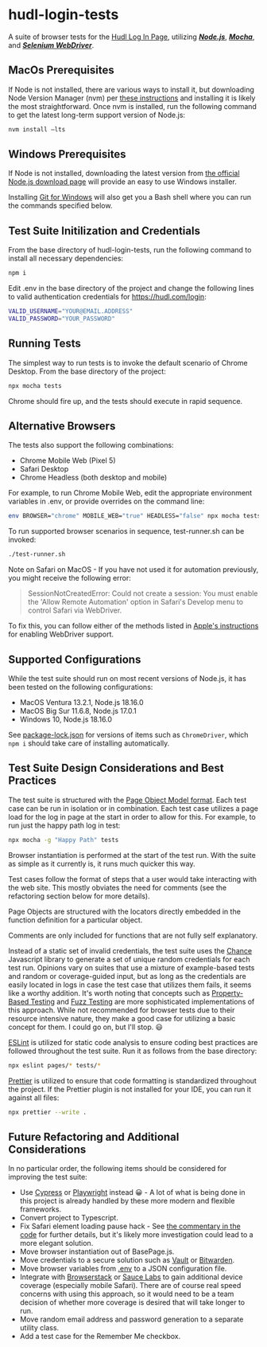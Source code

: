 # hudl-login-tests

A suite of browser tests for the [Hudl Log In Page](https://www.hudl.com/login), utilizing [**_Node.js_**](https://nodejs.org/en), [**_Mocha_**](https://mochajs.org/), and [**_Selenium WebDriver_**](https://www.selenium.dev/documentation/webdriver/).

## MacOs Prerequisites

If Node is not installed, there are various ways to install it, but downloading Node Version Manager (nvm) per [these instructions](https://github.com/nvm-sh/nvm#installing-and-updating) and installing it is likely the most straightforward. Once nvm is installed, run the following command to get the latest long-term support version of Node.js:

```bash
nvm install —lts
```

## Windows Prerequisites

If Node is not installed, downloading the latest version from [the official Node.js download page](https://nodejs.org/en/download) will provide an easy to use Windows installer.

Installing [Git for Windows](https://gitforwindows.org/) will also get you a Bash shell where you can run the commands specified below.

## Test Suite Initilization and Credentials

From the base directory of hudl-login-tests, run the following command to install all necessary dependencies:

```bash
npm i
```

Edit .env in the base directory of the project and change the following lines to valid authentication credentials for https://hudl.com/login:

```bash
VALID_USERNAME="YOUR@EMAIL.ADDRESS"
VALID_PASSWORD="YOUR_PASSWORD"
```

## Running Tests

The simplest way to run tests is to invoke the default scenario of Chrome Desktop. From the base directory of the project:

```bash
npx mocha tests
```

Chrome should fire up, and the tests should execute in rapid sequence.

## Alternative Browsers

The tests also support the following combinations:

- Chrome Mobile Web (Pixel 5)
- Safari Desktop
- Chrome Headless (both desktop and mobile)

For example, to run Chrome Mobile Web, edit the appropriate environment variables in .env, or provide overrides on the command line:

```bash
env BROWSER="chrome" MOBILE_WEB="true" HEADLESS="false" npx mocha tests
```

To run supported browser scenarios in sequence, test-runner.sh can be invoked:

```bash
./test-runner.sh
```

Note on Safari on MacOS - If you have not used it for automation previously, you might receive the following error:

> SessionNotCreatedError: Could not create a session: You must enable the 'Allow Remote Automation' option in Safari's Develop menu to control Safari via WebDriver.

To fix this, you can follow either of the methods listed in [Apple's instructions](https://developer.apple.com/documentation/webkit/testing_with_webdriver_in_safari#2957277) for enabling WebDriver support.

## Supported Configurations

While the test suite should run on most recent versions of Node.js, it has been tested on the following configurations:

- MacOS Ventura 13.2.1, Node.js 18.16.0
- MacOS Big Sur 11.6.8, Node.js 17.0.1
- Windows 10, Node.js 18.16.0

See [package-lock.json](https://github.com/benson8/hudl-login-tests/blob/main/package-lock.json) for versions of items such as `ChromeDriver`, which `npm i` should take care of installing automatically.

## Test Suite Design Considerations and Best Practices

The test suite is structured with the [Page Object Model format](https://www.selenium.dev/documentation/test_practices/encouraged/page_object_models/). Each test case can be run in isolation or in combination. Each test case utilizes a page load for the log in page at the start in order to allow for this. For example, to run just the happy path log in test:

```bash
npx mocha -g "Happy Path" tests
```

Browser instantiation is performed at the start of the test run. With the suite as simple as it currently is, it runs much quicker this way.

Test cases follow the format of steps that a user would take interacting with the web site. This mostly obviates the need for comments (see the refactoring section below for more details).

Page Objects are structured with the locators directly embedded in the function definition for a particular object.

Comments are only included for functions that are not fully self explanatory.

Instead of a static set of invalid credentials, the test suite uses the [Chance](https://chancejs.com/) Javascript library to generate a set of unique random credentials for each test run. Opinions vary on suites that use a mixture of example-based tests and random or coverage-guided input, but as long as the credentials are easily located in logs in case the test case that utilizes them fails, it seems like a worthy addition. It's worth noting that concepts such as [Property-Based Testing](https://fast-check.dev/docs/introduction/why-property-based/) and [Fuzz Testing](https://gitlab.com/gitlab-org/security-products/analyzers/fuzzers/jsfuzz) are more sophisticated implementations of this approach. While not recommended for browser tests due to their resource intensive nature, they make a good case for utilizing a basic concept for them. I could go on, but I'll stop. 😃

[ESLint](https://eslint.org/) is utilized for static code analysis to ensure coding best practices are followed throughout the test suite. Run it as follows from the base directory:

```bash
npx eslint pages/* tests/*
```

[Prettier](https://prettier.io/) is utilized to ensure that code formatting is standardized throughout the project. If the Prettier plugin is not installed for your IDE, you can run it against all files:

```bash
npx prettier --write .
```

## Future Refactoring and Additional Considerations

In no particular order, the following items should be considered for improving the test suite:

- Use [Cypress](https://www.cypress.io/) or [Playwright](https://playwright.dev/) instead 😀 - A lot of what is being done in this project is already handled by these more modern and flexible frameworks.
- Convert project to Typescript.
- Fix Safari element loading pause hack - See [the commentary in the code](https://github.com/benson8/hudl-login-tests/blob/main/pages/BasePage.js#L99) for further details, but it's likely more investigation could lead to a more elegant solution.
- Move browser instantiation out of BasePage.js.
- Move credentials to a secure solution such as [Vault](https://www.vaultproject.io/) or [Bitwarden](https://bitwarden.com/).
- Move browser variables from [.env](https://github.com/benson8/hudl-login-tests/blob/main/.env) to a JSON configuration file.
- Integrate with [Browserstack](https://www.browserstack.com/) or [Sauce Labs](https://saucelabs.com/) to gain additional device coverage (especially mobile Safari). There are of course real speed concerns with using this approach, so it would need to be a team decision of whether more coverage is desired that will take longer to run.
- Move random email address and password generation to a separate utility class.
- Add a test case for the Remember Me checkbox.
